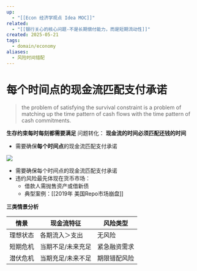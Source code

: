 ```yaml
---
up:
  - "[[Econ 经济学观点 Idea MOC]]"
related:
  - "[[银行关心的核心问题-不是长期偿付能力，而是短期流动性]]"
created: 2025-05-21
tags:
  - domain/economy
aliases:
  - 风险时间错配
---
```

# **每个时间点**的现金流匹配支付承诺


> the problem of satisfying the survival constraint is a problem of matching up the time pattern of cash flows with the time pattern of cash commitments. 

**生存约束每时每刻都需要满足**
问题转化：
**现金流的时间必须匹配还钱的时间**


- 需要确保**每个时间点**的现金流匹配支付承诺

![](https://s1.vika.cn/space/2024/08/18/dfa2d2a0356446fe9f333e15e4b8c348)

- 需要确保每个时间点的现金流匹配支付承诺
- 违约风险最先体现在货币市场：
	- 借款人需抛售资产或借新债
	- 典型案例：[[2019年 美国Repo市场崩盘]]

**三类情景分析**

| 情景   | 现金流特征     | 风险类型   |
| ---- | --------- | ------ |
| 理想状态 | 各期流入＞支出   | 无风险    |
| 短期危机 | 当期不足/未来充足 | 紧急融资需求 |
| 潜伏危机 | 当期充足/未来不足 | 期限错配风险 |
